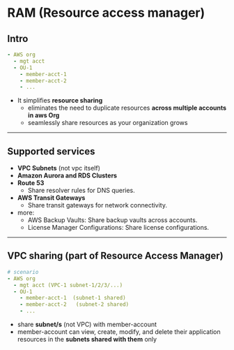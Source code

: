 # RAM (Resource access manager)
## Intro 
```yaml
- AWS org
  - mgt acct
  - OU-1
    - member-acct-1
    - member-acct-2
    - ...
```
- It simplifies **resource sharing** 
  - eliminates the need to duplicate resources **across multiple accounts in aws Org**
  - seamlessly share resources as your organization grows
---
## Supported services
- **VPC Subnets** (not vpc itself)
- **Amazon Aurora and RDS Clusters**
- **Route 53** 
  - Share resolver rules for DNS queries.
- **AWS Transit Gateways**
  - Share transit gateways for network connectivity.
- more:
  - AWS Backup Vaults: Share backup vaults across accounts.
  - License Manager Configurations: Share license configurations.
---

## VPC sharing (part of Resource Access Manager) 
```yaml
# scenario
- AWS org
  - mgt acct (VPC-1 subnet-1/2/3/...)
  - OU-1 
    - member-acct-1  (subnet-1 shared)
    - member-acct-2   (subnet-2 shared)
    - ...
```
- share **subnet/s** (not VPC) with member-account
- member-account can view, create, modify, and delete their application resources in the **subnets shared with them** only 
